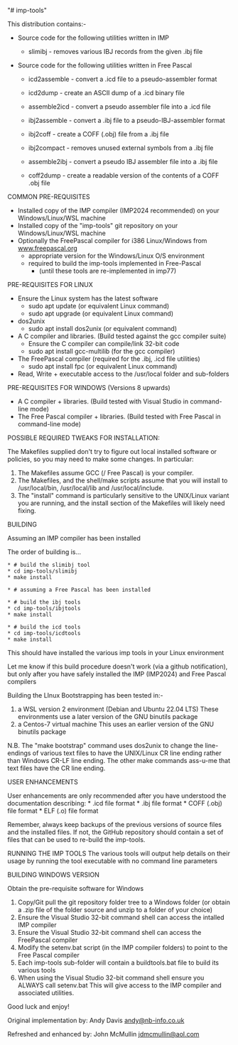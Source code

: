"# imp-tools"

This distribution contains:-
* Source code for the following utilities written in IMP
    * slimibj - removes various IBJ records from the given .ibj file

* Source code for the following utilities written in Free Pascal
    * icd2assemble - convert a .icd file to a pseudo-assembler format
    * icd2dump - create an ASCII dump of a .icd binary file
    * assemble2icd - convert a pseudo assembler file into a .icd file

    * ibj2assemble - convert a .ibj file to a pseudo-IBJ-assembler format
    * ibj2coff - create a COFF (.obj) file from a .ibj file
    * ibj2compact - removes unused external symbols from a .ibj file
    * assemble2ibj - convert a pseudo IBJ assembler file into a .ibj file

    * coff2dump - create a readable version of the contents of a COFF .obj file

COMMON PRE-REQUISITES

* Installed copy of the IMP compiler (IMP2024 recommended) on your Windows/Linux/WSL machine
* Installed copy of the "imp-tools" git repository on your Windows/Linux/WSL machine
* Optionally the FreePascal compiler for i386 Linux/Windows from www.freepascal.org
    * appropriate version for the Windows/Linux O/S environment
    * required to build the imp-tools implemented in Free-Pascal
        * (until these tools are re-implemented in imp77)

PRE-REQUISITES FOR LINUX

* Ensure the Linux system has the latest software
    * sudo apt update   (or equivalent Linux command)
    * sudo apt upgrade  (or equivalent Linux command)
* dos2unix
    * sudo apt install dos2unix (or equivalent command)
* A C compiler and libraries. (Build tested against the gcc compiler suite)
    * Ensure the C compiler can compile/link 32-bit code
    * sudo apt install gcc-multilib  (for the gcc compiler)
* The FreePascal compiler (required for the .ibj, .icd file utilities)
    * sudo apt install fpc  (or equivalent Linux command)
* Read, Write + executable access to the /usr/local folder and sub-folders

PRE-REQUISITES FOR WINDOWS (Versions 8 upwards)

* A C compiler + libraries. (Build tested with Visual Studio in command-line mode)
* The Free Pascal compiler + libraries. (Build tested with Free Pascal in command-line mode)

POSSIBLE REQUIRED TWEAKS FOR INSTALLATION:

The Makefiles supplied don't try to figure out local installed software or
policies, so you may need to make some changes.  In particular:

1.  The Makefiles assume GCC (/ Free Pascal) is your compiler.
2.  The Makefiles, and the shell/make scripts assume that you will install to
    /usr/local/bin, /usr/local/lib and /usr/local/include.
3.  The "install" command is particularly sensitive to the UNIX/Linux variant you
    are running, and the install section of the Makefiles will likely need fixing.

BUILDING

Assuming an IMP compiler has been installed

The order of building is...

    * # build the slimibj tool
    * cd imp-tools/slimibj
    * make install

    * # assuming a Free Pascal has been installed

    * # build the ibj tools
	* cd imp-tools/ibjtools
	* make install

    * # build the icd tools
	* cd imp-tools/icdtools
	* make install

This should have installed the various imp tools in your Linux environment

Let me know if this build procedure doesn't work (via a github notification),
but only after you have safely installed the IMP (IMP2024) and Free Pascal compilers

Building the LInux Bootstrapping has been tested in:-
 1) a WSL version 2 environment (Debian and Ubuntu 22.04 LTS)
    These environments use a later version of the GNU binutils package
 2) a Centos-7 virtual machine
    This uses an earlier version of the GNU binutils package

N.B. The "make bootstrap" command uses dos2unix to change the line-endings of various
text files to have the UNIX/Linux CR line ending rather than Windows CR-LF line ending.
The other make commands ass-u-me that text files have the CR line ending.

USER ENHANCEMENTS

User enhancements are only recommended after you have understood the documentation describing:
    * .icd file format
	* .ibj file format
	* COFF (.obj) file format
	* ELF (.o) file format

Remember, always keep backups of the previous versions of source files and the
installed files.
If not, the GitHub repository should contain a set of files that can be used to
re-build the imp-tools.

RUNNING THE IMP TOOLS
    The various tools will output help details on their usage by running the tool executable with no command line parameters
 
BUILDING WINDOWS VERSION

Obtain the pre-requisite software for Windows

1) Copy/Git pull the git repository folder tree to a Windows folder
    (or obtain a .zip file of the folder source and unzip to a folder of your choice)
2) Ensure the Visual Studio 32-bit command shell can access the intalled IMP compiler
3) Ensure the Visual Studio 32-bit command shell can access the FreePascal compiler
4) Modify the setenv.bat script (in the IMP compiler folders) to point to the Free Pascal compiler
5) Each imp-tools sub-folder will contain a buildtools.bat file to build its various tools
5) When using the Visual Studio 32-bit command shell ensure you ALWAYS call setenv.bat
    This will give access to the IMP compiler and associated utilities.

Good luck and enjoy!

Original implementation by:
Andy Davis
andy@nb-info.co.uk

Refreshed and enhanced by:
John McMullin
jdmcmullin@aol.com


